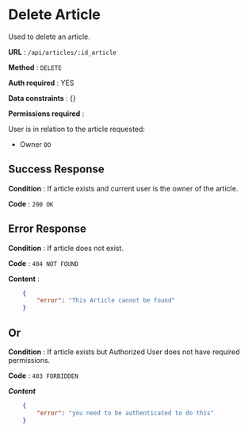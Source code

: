 # Delete Article

Used to delete an article.

**URL** : `/api/articles/:id_article`

**Method** : `DELETE`

**Auth required** : YES

**Data constraints** : {}

**Permissions required** :

User is in relation to the article requested:

* Owner `OO`

## Success Response

**Condition** : If article exists and current user is the owner of the article.

**Code** : `200 OK`

## Error Response

**Condition** : If article does not exist.

**Code** : `404 NOT FOUND`

**Content** : 

```json
    {
        "error": "This Article cannot be found"
    }
```

## Or

**Condition** : If article exists but Authorized User does not have required permissions.

**Code** : `403 FORBIDDEN`

***Content***

```json
    {
        "error": "you need to be authenticated to do this"
    }
```
